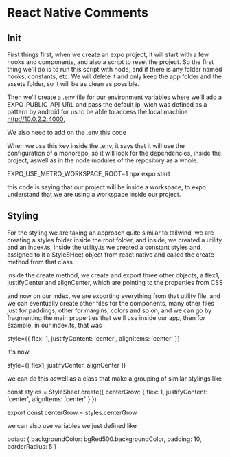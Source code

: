 # React Native Comments


## Init
First things first, when we create an expo project, it will start with a few hooks and components, and also a script to
reset the project. So the first thing we'll do is to run this script with node, and if there is any folder named hooks,
constants, etc. We will delete it and only keep the app folder and the assets folder, so it will be as clean as possible.

Then we'll create a .env file for our environment variables where we'll add a EXPO_PUBLIC_API_URL and pass the default
ip, wich was defined as a pattern by android for us to be able to access the local machine http://10.0.2.2:4000, 

We also need to add on the .env this code

When we use this key inside the .env, it says that it will use the configuration of a monorepo, so it will look for the
dependencies, inside the project, aswell as in the node modules of the repository as a whole.

EXPO_USE_METRO_WORKSPACE_ROOT=1 npx expo start

this code is saying that our project will be inside a workspace, to expo understand that we are using a workspace inside
our project.

## Styling

For the styling we are taking an approach quite similar to tailwind, we are creating a styles folder inside the root
folder, and inside, we created a utility and an index.ts, inside the utility.ts we created a constant styles and
assigned to it a StyleSHeet object from react native and called the create method
from that class. 

inside the create method, we create and export three other objects, a flex1, justifyCenter and alignCenter, which are
pointing to the properties from CSS

and now on our index, we are exporting everything from that utility file, and we can eventually create other files for the
components, many other files just for paddings, other for margins, colors and so on, and we can go by fragmenting the main
properties that we'll use inside our app, then for example, in our index.ts, that was 

style={{
  flex: 1,
  justifyContent: 'center',
  alignItems: 'center'
}}

it's now 

style={[
  flex1,
  justifyCenter,
  alignCenter
]}

we can do this aswell as a class that make a grouping of similar stylings like

const styles = StyleSheet.create({
  centerGrow: {
    flex: 1,
    justifyContent: 'center',
    alignItems: 'center'
  }
})

export const centerGrow = styles.centerGrow

we can also use variables we just defined like

botao: {
    backgroundColor: bgRed500.backgroundColor,
    padding: 10,
    borderRadius: 5
  }

